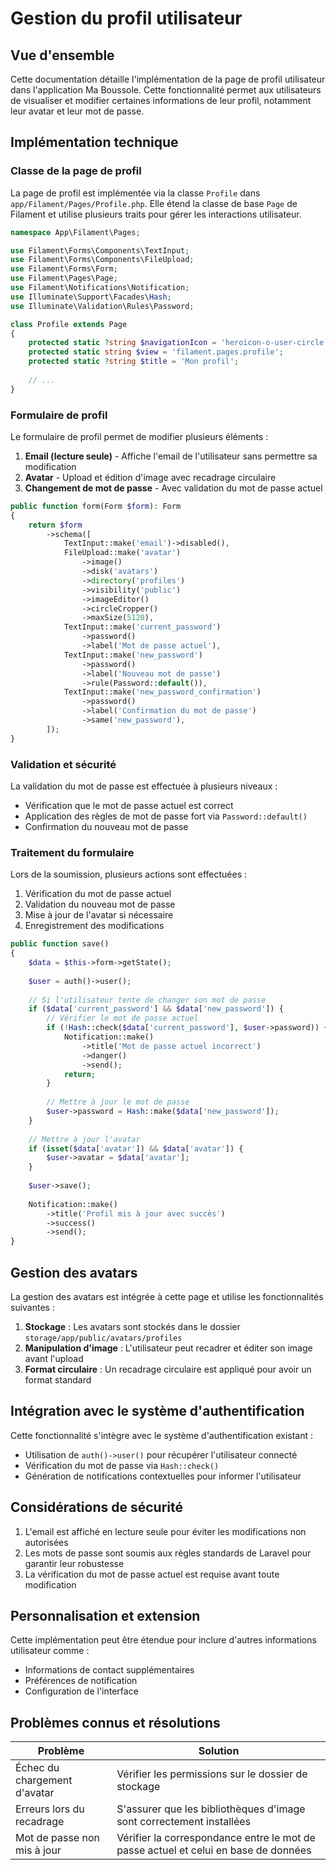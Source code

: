 # Gestion du profil utilisateur

## Vue d'ensemble
Cette documentation détaille l'implémentation de la page de profil utilisateur dans l'application Ma Boussole. Cette fonctionnalité permet aux utilisateurs de visualiser et modifier certaines informations de leur profil, notamment leur avatar et leur mot de passe.

## Implémentation technique

### Classe de la page de profil

La page de profil est implémentée via la classe `Profile` dans `app/Filament/Pages/Profile.php`. Elle étend la classe de base `Page` de Filament et utilise plusieurs traits pour gérer les interactions utilisateur.

```php
namespace App\Filament\Pages;

use Filament\Forms\Components\TextInput;
use Filament\Forms\Components\FileUpload;
use Filament\Forms\Form;
use Filament\Pages\Page;
use Filament\Notifications\Notification;
use Illuminate\Support\Facades\Hash;
use Illuminate\Validation\Rules\Password;

class Profile extends Page
{
    protected static ?string $navigationIcon = 'heroicon-o-user-circle';
    protected static string $view = 'filament.pages.profile';
    protected static ?string $title = 'Mon profil';
    
    // ...
}
```

### Formulaire de profil

Le formulaire de profil permet de modifier plusieurs éléments :

1. **Email (lecture seule)** - Affiche l'email de l'utilisateur sans permettre sa modification
2. **Avatar** - Upload et édition d'image avec recadrage circulaire
3. **Changement de mot de passe** - Avec validation du mot de passe actuel

```php
public function form(Form $form): Form
{
    return $form
        ->schema([
            TextInput::make('email')->disabled(),
            FileUpload::make('avatar')
                ->image()
                ->disk('avatars')
                ->directory('profiles')
                ->visibility('public')
                ->imageEditor()
                ->circleCropper()
                ->maxSize(5120),
            TextInput::make('current_password')
                ->password()
                ->label('Mot de passe actuel'),
            TextInput::make('new_password')
                ->password()
                ->label('Nouveau mot de passe')
                ->rule(Password::default()),
            TextInput::make('new_password_confirmation')
                ->password()
                ->label('Confirmation du mot de passe')
                ->same('new_password'),
        ]);
}
```

### Validation et sécurité

La validation du mot de passe est effectuée à plusieurs niveaux :
- Vérification que le mot de passe actuel est correct
- Application des règles de mot de passe fort via `Password::default()`
- Confirmation du nouveau mot de passe

### Traitement du formulaire

Lors de la soumission, plusieurs actions sont effectuées :
1. Vérification du mot de passe actuel
2. Validation du nouveau mot de passe
3. Mise à jour de l'avatar si nécessaire
4. Enregistrement des modifications

```php
public function save()
{
    $data = $this->form->getState();
    
    $user = auth()->user();
    
    // Si l'utilisateur tente de changer son mot de passe
    if ($data['current_password'] && $data['new_password']) {
        // Vérifier le mot de passe actuel
        if (!Hash::check($data['current_password'], $user->password)) {
            Notification::make()
                ->title('Mot de passe actuel incorrect')
                ->danger()
                ->send();
            return;
        }
        
        // Mettre à jour le mot de passe
        $user->password = Hash::make($data['new_password']);
    }
    
    // Mettre à jour l'avatar
    if (isset($data['avatar']) && $data['avatar']) {
        $user->avatar = $data['avatar'];
    }
    
    $user->save();
    
    Notification::make()
        ->title('Profil mis à jour avec succès')
        ->success()
        ->send();
}
```

## Gestion des avatars

La gestion des avatars est intégrée à cette page et utilise les fonctionnalités suivantes :

1. **Stockage** : Les avatars sont stockés dans le dossier `storage/app/public/avatars/profiles`
2. **Manipulation d'image** : L'utilisateur peut recadrer et éditer son image avant l'upload
3. **Format circulaire** : Un recadrage circulaire est appliqué pour avoir un format standard

## Intégration avec le système d'authentification

Cette fonctionnalité s'intègre avec le système d'authentification existant :
- Utilisation de `auth()->user()` pour récupérer l'utilisateur connecté
- Vérification du mot de passe via `Hash::check()`
- Génération de notifications contextuelles pour informer l'utilisateur

## Considérations de sécurité

1. L'email est affiché en lecture seule pour éviter les modifications non autorisées
2. Les mots de passe sont soumis aux règles standards de Laravel pour garantir leur robustesse
3. La vérification du mot de passe actuel est requise avant toute modification

## Personnalisation et extension

Cette implémentation peut être étendue pour inclure d'autres informations utilisateur comme :
- Informations de contact supplémentaires
- Préférences de notification
- Configuration de l'interface

## Problèmes connus et résolutions

| Problème | Solution |
|----------|----------|
| Échec du chargement d'avatar | Vérifier les permissions sur le dossier de stockage |
| Erreurs lors du recadrage | S'assurer que les bibliothèques d'image sont correctement installées |
| Mot de passe non mis à jour | Vérifier la correspondance entre le mot de passe actuel et celui en base de données |
